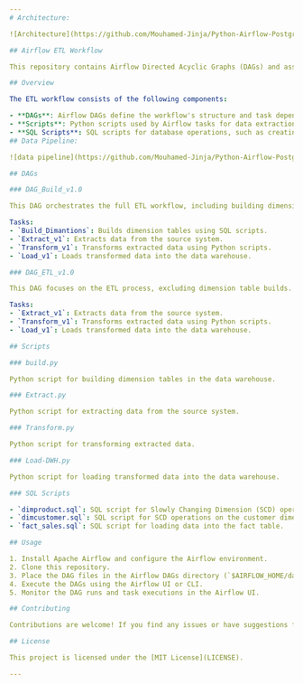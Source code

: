 ```yaml
---
# Architecture:

![Architecture](https://github.com/Mouhamed-Jinja/Python-Airflow-Postgres-Docker-DWH/assets/132110499/8c7d80f9-9f77-4dea-ae93-effa87727afd)

## Airflow ETL Workflow

This repository contains Airflow Directed Acyclic Graphs (DAGs) and associated scripts for orchestrating an Extract, Transform, Load (ETL) workflow. The workflow is designed to extract data from a source, perform transformations, and load it into a data warehouse.

## Overview

The ETL workflow consists of the following components:

- **DAGs**: Airflow DAGs define the workflow's structure and task dependencies.
- **Scripts**: Python scripts used by Airflow tasks for data extraction, transformation, and loading.
- **SQL Scripts**: SQL scripts for database operations, such as creating tables or performing Slowly Changing Dimension (SCD) updates.
## Data Pipeline:

![data pipeline](https://github.com/Mouhamed-Jinja/Python-Airflow-Postgres-Docker-DWH/assets/132110499/883255ef-58cb-4a01-9273-cf315acfb4bb)

## DAGs

### DAG_Build_v1.0

This DAG orchestrates the full ETL workflow, including building dimension tables and loading the data warehouse.

Tasks:
- `Build_Dimantions`: Builds dimension tables using SQL scripts.
- `Extract_v1`: Extracts data from the source system.
- `Transform_v1`: Transforms extracted data using Python scripts.
- `Load_v1`: Loads transformed data into the data warehouse.

### DAG_ETL_v1.0

This DAG focuses on the ETL process, excluding dimension table builds.

Tasks:
- `Extract_v1`: Extracts data from the source system.
- `Transform_v1`: Transforms extracted data using Python scripts.
- `Load_v1`: Loads transformed data into the data warehouse.

## Scripts

### build.py

Python script for building dimension tables in the data warehouse.

### Extract.py

Python script for extracting data from the source system.

### Transform.py

Python script for transforming extracted data.

### Load-DWH.py

Python script for loading transformed data into the data warehouse.

### SQL Scripts

- `dimproduct.sql`: SQL script for Slowly Changing Dimension (SCD) operations on the product dimension.
- `dimcustomer.sql`: SQL script for SCD operations on the customer dimension.
- `fact_sales.sql`: SQL script for loading data into the fact table.

## Usage

1. Install Apache Airflow and configure the Airflow environment.
2. Clone this repository.
3. Place the DAG files in the Airflow DAGs directory (`$AIRFLOW_HOME/dags`).
4. Execute the DAGs using the Airflow UI or CLI.
5. Monitor the DAG runs and task executions in the Airflow UI.

## Contributing

Contributions are welcome! If you find any issues or have suggestions for improvements, please open an issue or submit a pull request.

## License

This project is licensed under the [MIT License](LICENSE).

---
```

